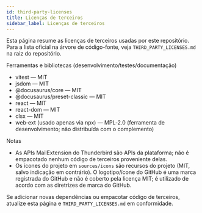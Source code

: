 ```yaml
---
id: third-party-licenses
title: Licenças de terceiros
sidebar_label: Licenças de terceiros
---
```


Esta página resume as licenças de terceiros usadas por este repositório. Para a lista oficial na árvore de código-fonte, veja `THIRD_PARTY_LICENSES.md` na raiz do repositório.

Ferramentas e bibliotecas (desenvolvimento/testes/documentação)

- vitest — MIT
- jsdom — MIT
- @docusaurus/core — MIT
- @docusaurus/preset-classic — MIT
- react — MIT
- react-dom — MIT
- clsx — MIT
- web‑ext (usado apenas via npx) — MPL‑2.0 (ferramenta de desenvolvimento; não distribuída com o complemento)

Notas

- As APIs MailExtension do Thunderbird são APIs da plataforma; não é empacotado nenhum código de terceiros proveniente delas.
- Os ícones do projeto em `sources/icons` são recursos do projeto (MIT, salvo indicação em contrário). O logotipo/ícone do GitHub é uma marca registrada do GitHub e não é coberto pela licença MIT; é utilizado de acordo com as diretrizes de marca do GitHub.

Se adicionar novas dependências ou empacotar código de terceiros, atualize esta página e `THIRD_PARTY_LICENSES.md` em conformidade.
